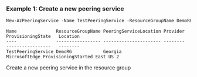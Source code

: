 ### Example 1: Create a new peering service
```powershell
New-AzPeeringService -Name TestPeeringService -ResourceGroupName DemoRG -Location "East US 2" -PeeringServiceLocation Georgia -PeeringServiceProvider MicrosoftEdge -ProviderPrimaryPeeringLocation Atlanta
```

```output
Name               ResourceGroupName PeeringServiceLocation Provider      ProvisioningState   Location
----               ----------------- ---------------------- --------      -----------------   --------
TestPeeringService DemoRG            Georgia                MicrosoftEdge ProvisioningStarted East US 2
```

Create a new peering service in the resource group